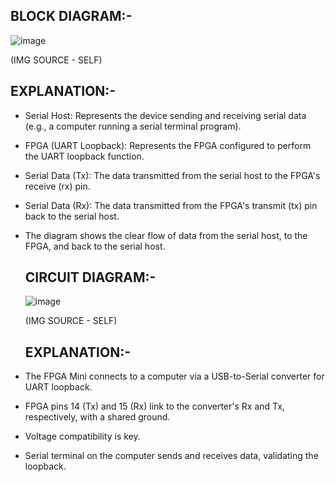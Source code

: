 ## BLOCK DIAGRAM:- 

![image](https://github.com/user-attachments/assets/ab1e7eff-48bd-43bd-ab9c-139c3c01f4ea)

(IMG SOURCE - SELF)

## EXPLANATION:-

- Serial Host: Represents the device sending and receiving serial data (e.g., a computer running a serial terminal program).

- FPGA (UART Loopback): Represents the FPGA configured to perform the UART loopback function.

- Serial Data (Tx): The data transmitted from the serial host to the FPGA's receive (rx) pin.

- Serial Data (Rx): The data transmitted from the FPGA's transmit (tx) pin back to the serial host.

- The diagram shows the clear flow of data from the serial host, to the FPGA, and back to the serial host.

  ## CIRCUIT DIAGRAM:-

  ![image](https://github.com/user-attachments/assets/e73f18da-617d-4b81-8743-0b8960df6f72)

  (IMG SOURCE - SELF)

  ## EXPLANATION:-

- The FPGA Mini connects to a computer via a USB-to-Serial converter for UART loopback.

- FPGA pins 14 (Tx) and 15 (Rx) link to the converter's Rx and Tx, respectively, with a shared ground.

- Voltage compatibility is key. 

- Serial terminal on the computer sends and receives data, validating the loopback.

  
